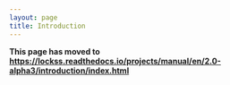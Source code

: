 ```yaml
---
layout: page
title: Introduction
---
```


**This page has moved to <https://lockss.readthedocs.io/projects/manual/en/2.0-alpha3/introduction/index.html>**

